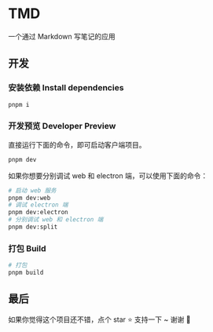 # TMD

一个通过 Markdown 写笔记的应用

## 开发

### 安装依赖 Install dependencies

```sh
pnpm i
```

### 开发预览 Developer Preview

直接运行下面的命令，即可启动客户端项目。

```sh
pnpm dev

```

如果你想要分别调试 web 和 electron 端，可以使用下面的命令：

```sh
# 启动 web 服务
pnpm dev:web
# 调试 electron 端
pnpm dev:electron
# 分别调试 web 和 electron 端
pnpm dev:split
```

### 打包 Build

```sh
# 打包
pnpm build
```

## 最后

如果你觉得这个项目还不错，点个 star ⭐️ 支持一下 ~ 谢谢 🌸
